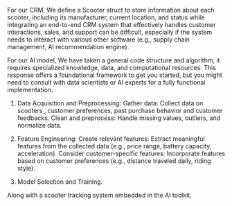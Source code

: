 For our CRM, We define a Scooter struct to store information about each scooter, including its manufacturer, current location, and status while integrating an end-to-end CRM system that effectively handles customer interactions, sales, and support can be difficult, especially if the system needs to interact with various other software (e.g., supply chain management, AI recommendation engine). 

For our AI model, We have taken a general code structure and algorithm, it requires specialized knowledge, data, and computational resources. This response offers a foundational framework to get you started, but you might need to consult with data scientists or AI experts for a fully functional implementation.

1. Data Acquisition and Preprocessing:
Gather data: Collect data on scooters , customer preferences, past purchase behavior and customer feedbacks.
Clean and preprocess: Handle missing values, outliers, and normalize data.

2. Feature Engineering:
Create relevant features: Extract meaningful features from the collected data (e.g., price range, battery capacity, acceleration).
Consider customer-specific features: Incorporate features based on customer preferences (e.g., distance traveled daily, riding style).

3. Model Selection and Training.

Along with a scooter tracking system embedded in the AI toolkit.
